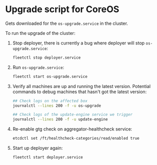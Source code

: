 # Upgrade script for CoreOS

Gets downloaded for the `os-upgrade.service` in the cluster.

To run the upgrade of the cluster:

1. Stop deployer, there is currently a bug where deployer will stop `os-upgrade.service`:

    ```sh
    fleetctl stop deployer.service
    ```

2. Run `os-upgrade.service`:

    ```sh
    fleetctl start os-upgrade.service
    ```

3. Verify all machines are up and running the latest version. Potential commands to debug machines that hasn't got the latest version:

    ```sh
    ## Check logs on the affected box
    journalctl --lines 200 -f -u os-upgrade
    
    ## Check logs of the update-engine service we trigger
    journalctl --lines 200 -f -u update-engine
    ```

4. Re-enable gtg check on aggregator-healthcheck service:

    ```sh
    etcdctl set /ft/healthcheck-categories/read/enabled true
    ```

5. Start up deployer again:

    ```sh
    fleetctl start deployer.service
    ```
